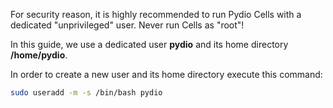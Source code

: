 For security reason, it is highly recommended to run Pydio Cells with a dedicated "unprivileged" user. Never run Cells as "root"!

In this guide, we use a dedicated user **pydio** and its home directory **/home/pydio**.

In order to create a new user and its home directory execute this command:

```sh
sudo useradd -m -s /bin/bash pydio
```
